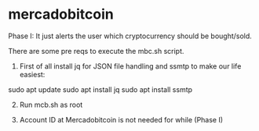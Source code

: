 # mercadobitcoin
Phase I: It just alerts the user which cryptocurrency should be bought/sold.

There are some pre reqs to execute the mbc.sh script. 

1) First of all install jq for JSON file handling and ssmtp to make our life easiest:

sudo apt update
sudo apt install jq
sudo apt install ssmtp

2) Run mcb.sh as root

3) Account ID at Mercadobitcoin is not needed for while (Phase I)
